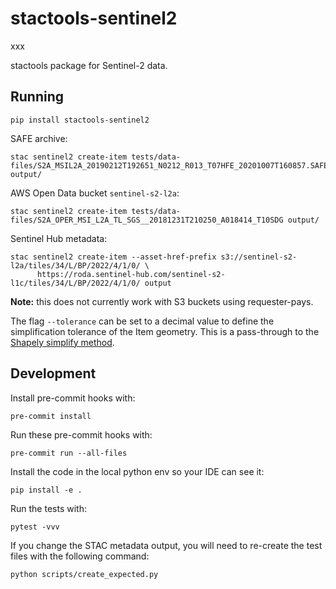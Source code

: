 # stactools-sentinel2

xxx

stactools package for Sentinel-2 data.

## Running

```shell
pip install stactools-sentinel2
````

SAFE archive:

```shell
stac sentinel2 create-item tests/data-files/S2A_MSIL2A_20190212T192651_N0212_R013_T07HFE_20201007T160857.SAFE output/
```

AWS Open Data bucket `sentinel-s2-l2a`:

```shell
stac sentinel2 create-item tests/data-files/S2A_OPER_MSI_L2A_TL_SGS__20181231T210250_A018414_T10SDG output/
```

Sentinel Hub metadata:

```shell
stac sentinel2 create-item --asset-href-prefix s3://sentinel-s2-l2a/tiles/34/L/BP/2022/4/1/0/ \
      https://roda.sentinel-hub.com/sentinel-s2-l1c/tiles/34/L/BP/2022/4/1/0/ output
````

**Note:** this does not currently work with S3 buckets using requester-pays.

The flag `--tolerance` can be set to a decimal value to define the simplification tolerance of the Item geometry.
This is a pass-through to the [Shapely simplify method](https://shapely.readthedocs.io/en/stable/manual.html#object.simplify).

## Development

Install pre-commit hooks with:

```commandline
pre-commit install
```

Run these pre-commit hooks with:

```commandline
pre-commit run --all-files
```

Install the code in the local python env so your IDE can see it:

```commandline
pip install -e .
```

Run the tests with:

```commandline
pytest -vvv
```

If you change the STAC metadata output, you will need to re-create the test files with the following command:

```shell
python scripts/create_expected.py
```
